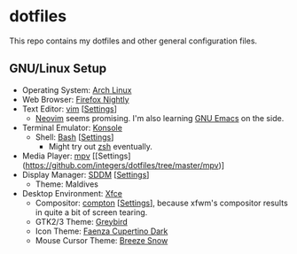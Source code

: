 # dotfiles

This repo contains my dotfiles and other general configuration files.

## GNU/Linux Setup

* Operating System: [Arch Linux](https://www.archlinux.org/)
* Web Browser: [Firefox Nightly](https://nightly.mozilla.org/)
* Text Editor: [vim](http://www.vim.org/) [[Settings](https://github.com/integers/dotfiles/tree/master/vim)]
  * [Neovim](http://neovim.io/) seems promising. I'm also learning [GNU Emacs](https://gnu.org/software/emacs/) on the side.
* Terminal Emulator: [Konsole](https://userbase.kde.org/Konsole)
  * Shell: [Bash](https://gnu.org/software/bash/) [[Settings](https://github.com/integers/dotfiles/blob/master/bashrc)]
    * Might try out [zsh](http://www.zsh.org/) eventually.
* Media Player: [mpv](http://mpv.io/) [[Settings] (https://github.com/integers/dotfiles/tree/master/mpv)]
* Display Manager: [SDDM](https://github.com/sddm) [[Settings](https://github.com/integers/dotfiles/blob/master/sddm.conf)]
  * Theme: Maldives
* Desktop Environment: [Xfce](http://xfce.org/)
  * Compositor: [compton](https://github.com/chjj/compton) [[Settings](https://github.com/integers/dotfiles/tree/master/compton)], because xfwm's compositor results in quite a bit of screen tearing.
  * GTK2/3 Theme: [Greybird](http://shimmerproject.org/our-projects/greybird/)
  * Icon Theme: [Faenza Cupertino Dark](http://gnome-look.org/content/show.php/Faenza-Cupertino?content=129008)
  * Mouse Cursor Theme: [Breeze Snow](https://kver.wordpress.com/2015/01/09/curses-i-mean-cursors/)

